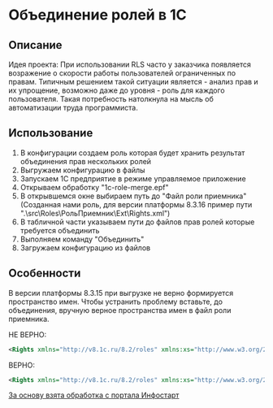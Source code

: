 # Объединение ролей в 1С

## Описание

Идея проекта: При использовании RLS часто у заказчика появляется возражение о скорости работы пользователей ограниченных по правам. Типичным решением такой ситуации является - анализ прав и их упрощение, возможно даже до уровня - роль для каждого пользователя. Такая потребность натолкнула на мысль об автоматизации труда программиста.

## Использование

1. В конфигурации создаем роль которая будет хранить результат объединения прав нескольких ролей
2. Выгружаем конфигурацию в файлы
3. Запускаем 1С предприятие в режиме управляемое приложение
4. Открываем обработку "1c-role-merge.epf"
5. В открывшемся окне выбираем путь до "Файл роли приемника" (Созданная нами роль, для версии платформы 8.3.16 пример пути ".\src\Roles\РольПриемник\Ext\Rights.xml")
6. В табличной части указываем пути до файлов прав ролей которые требуется объединить
7. Выполняем команду "Объединить"
8. Загружаем конфигурацию из файлов

## Особенности

В версии платформы 8.3.15 при выгрузке не верно формируется пространство имен. Чтобы устранить проблему вставьте, до объединения, вручную верное пространства имен в файл роли приемника.

НЕ ВЕРНО:

```xml
<Rights xmlns="http://v8.1c.ru/8.2/roles" xmlns:xs="http://www.w3.org/2001/XMLSchema" xmlns:xsi="http://www.w3.org/2001/XMLSchema-instance" version="2.9">
```

ВЕРНО:

```xml
<Rights xmlns="http://v8.1c.ru/8.2/roles" xmlns:xs="http://www.w3.org/2001/XMLSchema" xmlns:xsi="http://www.w3.org/2001/XMLSchema-instance" xsi:type="Rights" version="2.9">
```

[За основу взята обработка с портала Инфостарт](https://infostart.ru/public/487724/)
